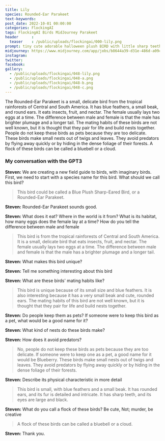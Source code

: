 ```yaml
---
title: Lily
species: Rounded-Ear Parakeet
text-keywords: 
post_date: 2022-10-01 00:00:00
categories: FlockingAI
tags: FlockingAI Birds MidJourney Parakeet
header      :
  teaser    : /public/uploads/flockingai/000-lily.png
prompt: tiny cute adorable halloween plush BIRD with little sharp teeth, intricate furry details, soft cinematic lighting, 8k, portrait, Pixar style character, octane render
midjourney: https://www.midjourney.com/app/jobs/b8644a39-d31e-486d-a09c-a0d8bb4ceade
instagram: 
twitter: 
facebook: 
gallery: 
  - /public/uploads/flockingai/048-lily.png
  - /public/uploads/flockingai/048-a.png
  - /public/uploads/flockingai/048-b.png
  - /public/uploads/flockingai/048-c.png
---
```


The Rounded-Ear Parakeet is a small, delicate bird from the tropical rainforests of Central and South America. It has blue feathers, a small beak, and round ears. It eats insects, fruit, and nectar. The female usually lays two eggs at a time. The difference between male and female is that the male has brighter plumage and a longer tail. The mating habits of these birds are not well known, but it is thought that they pair for life and build nests together. People do not keep these birds as pets because they are too delicate.  These birds make small nests out of twigs and leaves. They avoid predators by flying away quickly or by hiding in the dense foliage of their forests. A flock of these birds can be called a bluebell or a cloud.

### My conversation with the GPT3

**Steven:** We are creating a new field guide to birds, with imaginary birds. First, we need to start with a species name for this bird. What should we call this bird?

> This bird could be called a Blue Plush Sharp-Eared Bird, or a Rounded-Ear Parakeet.

**Steven:** Rounded-Ear Parakeet sounds good.

**Steven:** What does it eat? Where in the world is it from? What is its habitat, how many eggs does the female lay at a time? How do you tell the difference between male and female

> This bird is from the tropical rainforests of Central and South America. It is a small, delicate bird that eats insects, fruit, and nectar. The female usually lays two eggs at a time. The difference between male and female is that the male has a brighter plumage and a longer tail.

**Steven:** What makes this bird unique?

**Steven:** Tell me something interesting about this bird

**Steven:** What are these birds' mating habits like?

> This bird is unique because of its small size and blue feathers. It is also interesting because it has a very small beak and cute, rounded ears. The mating habits of this bird are not well known, but it is thought that they pair for life and build nests together.

**Steven:** Do people keep them as pets? If someone were to keep this bird as a pet, what would be a good name for it?

**Steven:** What kind of nests do these birds make?

**Steven:** How does it avoid predators?

> No, people do not keep these birds as pets because they are too delicate. If someone were to keep one as a pet, a good name for it would be Blueberry. These birds make small nests out of twigs and leaves. They avoid predators by flying away quickly or by hiding in the dense foliage of their forests.

**Steven:** Describe its physical characteristic in more detail

> This bird is small, with blue feathers and a small beak. It has rounded ears, and its fur is detailed and intricate. It has sharp teeth, and its eyes are large and black.

**Steven:** What do you call a flock of these birds? Be cute, Not; murder, be creative

> A flock of these birds can be called a bluebell or a cloud.

**Steven:** Thank you.
